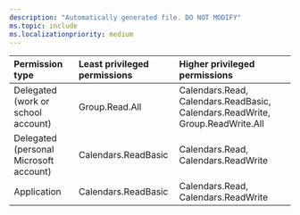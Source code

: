```yaml
---
description: "Automatically generated file. DO NOT MODIFY"
ms.topic: include
ms.localizationpriority: medium
---
```


|Permission type|Least privileged permissions|Higher privileged permissions|
|:---|:---|:---|
|Delegated (work or school account)|Group.Read.All|Calendars.Read, Calendars.ReadBasic, Calendars.ReadWrite, Group.ReadWrite.All|
|Delegated (personal Microsoft account)|Calendars.ReadBasic|Calendars.Read, Calendars.ReadWrite|
|Application|Calendars.ReadBasic|Calendars.Read, Calendars.ReadWrite|

